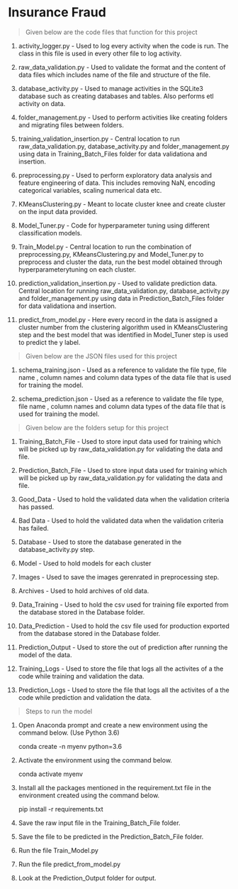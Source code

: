 # Insurance Fraud

> Given below are the code files that function for this project

1) activity_logger.py - Used to log every activity when the code is run. The class in this file is used in every other file to log activity.

2) raw_data_validation.py - Used to validate the format and the content of data files which includes name of the file and structure of the file.

3) database_activity.py - Used to manage activities in the SQLite3 database such as creating databases and tables. Also performs etl activity on data.

4) folder_management.py - Used to perform activities like creating folders and migrating files between folders.

5) training_validation_insertion.py - Central location to run raw_data_validation.py, database_activity.py and folder_management.py  using data in Training_Batch_Files folder for data validationa and insertion.

6) preprocessing.py - Used to perform exploratory data analysis and feature engineering of data. This includes removing NaN, encoding categorical variables, scaling numerical data etc.

7) KMeansClustering.py - Meant to locate cluster knee and create cluster on the input data provided.

8) Model_Tuner.py - Code for hyperparameter tuning using different classification models.

9) Train_Model.py - Central location to run the combination of preprocessing.py, KMeansClustering.py and Model_Tuner.py to preprocess and cluster the data, run the best model obtained through hyperparameterytuning on each cluster.

10) prediction_validation_insertion.py - Used to validate prediction data. Central location for running  raw_data_validation.py, database_activity.py and folder_management.py  using data in Prediction_Batch_Files folder for data validationa and insertion.

11) predict_from_model.py - Here every record in the data is assigned a cluster number from the clustering algorithm used in KMeansClustering step and the best model that was identified in Model_Tuner step is used to predict the y label.


> Given below are the JSON files used for this project
1) schema_training.json - Used as a reference to validate the file type, file name , column names and column data types of the data file that is used for training the model.

2) schema_prediction.json - Used as a reference to validate the file type, file name , column names and column data types of the data file that is used for training the model.



> Given below are the folders setup for this project

1) Training_Batch_File - Used to store input data used for training which will be picked up by raw_data_validation.py for validating the data and file.

2) Prediction_Batch_File - Used to store input data used for training which will be picked up by raw_data_validation.py for validating the data and file.

3) Good_Data - Used to hold the validated data when the validation criteria has passed.

4) Bad Data - Used to hold the validated data when the validation criteria has failed.

5) Database - Used to store the database generated in the database_activity.py step.

6) Model - Used to hold models for each cluster

7) Images - Used to save the images gerenrated in preprocessing step.

8) Archives - Used to hold archives of old data.

9) Data_Training - Used to hold the csv used for training file exported from the database stored in the Database folder.

8) Data_Prediction - Used to hold the csv file used for production exported from the database stored in the Database folder.

9) Prediction_Output - Used to store the out of prediction after running the model of the data.

10) Training_Logs - Used to store the file that logs all the activites of a the code while training and validation the data.

11) Prediction_Logs - Used to store the file that logs all the activites of a the code while prediction and validation the data.



> Steps to run the model
1) Open Anaconda prompt and create a new environment using the command below. (Use Python 3.6)
	
	conda create -n myenv python=3.6

2) Activate the environment using the command below.

	conda activate myenv

3) Install all the packages mentioned in the requirement.txt file in the environment created using the command below.

	pip install -r requirements.txt

4) Save the raw input file in the Training_Batch_File folder.

5) Save the file to be predicted in the Prediction_Batch_File folder.

6) Run the file Train_Model.py

7) Run the file predict_from_model.py

8) Look at the Prediction_Output folder for output.
